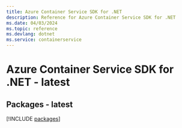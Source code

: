```yaml
---
title: Azure Container Service SDK for .NET
description: Reference for Azure Container Service SDK for .NET
ms.date: 04/03/2024
ms.topic: reference
ms.devlang: dotnet
ms.service: containerservice
---
```

# Azure Container Service SDK for .NET - latest
## Packages - latest
[!INCLUDE [packages](container-service-index.md)]